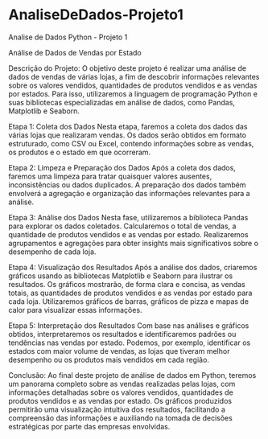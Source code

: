 # AnaliseDeDados-Projeto1
Analise de Dados Python - Projeto 1

Análise de Dados de Vendas por Estado

Descrição do Projeto:
O objetivo deste projeto é realizar uma análise de dados de vendas de várias lojas, a fim de descobrir informações relevantes sobre os valores vendidos, quantidades de produtos vendidos e as vendas por estados. Para isso, utilizaremos a linguagem de programação Python e suas bibliotecas especializadas em análise de dados, como Pandas, Matplotlib e Seaborn.

Etapa 1: Coleta dos Dados
Nesta etapa, faremos a coleta dos dados das várias lojas que realizaram vendas. Os dados serão obtidos em formato estruturado, como CSV ou Excel, contendo informações sobre as vendas, os produtos e o estado em que ocorreram.

Etapa 2: Limpeza e Preparação dos Dados
Após a coleta dos dados, faremos uma limpeza para tratar quaisquer valores ausentes, inconsistências ou dados duplicados. A preparação dos dados também envolverá a agregação e organização das informações relevantes para a análise.

Etapa 3: Análise dos Dados
Nesta fase, utilizaremos a biblioteca Pandas para explorar os dados coletados. Calcularemos o total de vendas, a quantidade de produtos vendidos e as vendas por estado. Realizaremos agrupamentos e agregações para obter insights mais significativos sobre o desempenho de cada loja.

Etapa 4: Visualização dos Resultados
Após a análise dos dados, criaremos gráficos usando as bibliotecas Matplotlib e Seaborn para ilustrar os resultados. Os gráficos mostrarão, de forma clara e concisa, as vendas totais, as quantidades de produtos vendidos e as vendas por estado para cada loja. Utilizaremos gráficos de barras, gráficos de pizza e mapas de calor para visualizar essas informações.

Etapa 5: Interpretação dos Resultados
Com base nas análises e gráficos obtidos, interpretaremos os resultados e identificaremos padrões ou tendências nas vendas por estado. Podemos, por exemplo, identificar os estados com maior volume de vendas, as lojas que tiveram melhor desempenho ou os produtos mais vendidos em cada região.

Conclusão:
Ao final deste projeto de análise de dados em Python, teremos um panorama completo sobre as vendas realizadas pelas lojas, com informações detalhadas sobre os valores vendidos, quantidades de produtos vendidos e as vendas por estado. Os gráficos produzidos permitirão uma visualização intuitiva dos resultados, facilitando a compreensão das informações e auxiliando na tomada de decisões estratégicas por parte das empresas envolvidas.

